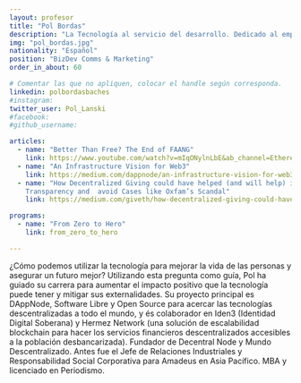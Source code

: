 ```yaml
---
layout: profesor
title: "Pol Bordas"
description: "La Tecnología al servicio del desarrollo. Dedicado al empoderamiento digital."
img: "pol_bordas.jpg"
nationality: "Español"
position: "BizDev Comms & Marketing"
order_in_about: 60

# Comentar las que no apliquen, colocar el handle según corresponda.
linkedin: polbordasbaches
#instagram:
twitter_user: Pol_Lanski
#facebook:
#github_username:

articles:
  - name: "Better Than Free? The End of FAANG"
    link: https://www.youtube.com/watch?v=mIqONylnLbE&ab_channel=EthereumFoundation
  - name: "An Infrastructure Vision for Web3"
    link: https://medium.com/dappnode/an-infrastructure-vision-for-web3-3074c5c27ba4
  - name: "How Decentralized Giving could have helped (and will help) increase
    Transparency and  avoid Cases like Oxfam’s Scandal"
    link: https://medium.com/giveth/how-decentralized-giving-could-have-helped-and-will-help-increase-transparency-and-avoid-cases-dd2a001a0f2c

programs:
  - name: "From Zero to Hero"
    link: from_zero_to_hero

---
```


¿Cómo podemos utilizar la tecnología para mejorar la vida de las personas y
asegurar un futuro mejor? Utilizando esta pregunta como guía, Pol ha guiado su
carrera para aumentar el impacto positivo que la tecnología puede tener y
mitigar sus externalidades.
Su proyecto principal es DAppNode, Software Libre y Open Source para acercar
las tecnologías descentralizadas a todo el mundo, y és colaborador en Iden3
(Identidad Digital Soberana) y Hermez Network (una solución de escalabilidad
blockchain para hacer los servicios financieros descentralizados accesibles a
la población desbancarizada). Fundador de Decentral Node y Mundo Descentralizado.
Antes fue el Jefe de Relaciones Industriales y Responsabilidad Social
Corporativa para Amadeus en Asia Pacífico.
MBA y licenciado en Periodismo.
